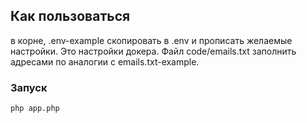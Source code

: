 ## Как пользоваться
в корне, .env-example скопировать в .env и прописать желаемые настройки. Это настройки докера.
Файл code/emails.txt  заполнить адресами по аналогии с emails.txt-example.

### Запуск
```
php app.php 
```

